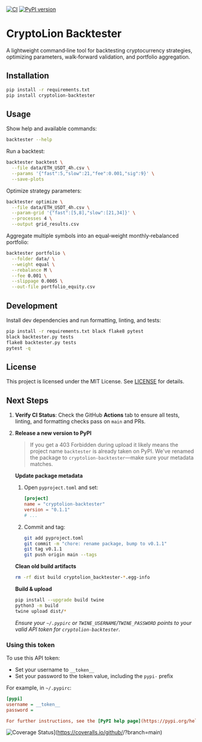 [![CI](https://github.com/phoenixsenses/cryptolion/actions/workflows/ci.yml/badge.svg)](https://github.com/phoenixsenses/cryptolion/actions/workflows/ci.yml)
[![PyPI version](https://img.shields.io/pypi/v/cryptolion-backtester.svg)](https://pypi.org/project/cryptolion-backtester/)

# CryptoLion Backtester

A lightweight command‑line tool for backtesting cryptocurrency strategies, optimizing parameters, walk‑forward validation, and portfolio aggregation.

## Installation

```bash
pip install -r requirements.txt
pip install cryptolion-backtester
```

## Usage

Show help and available commands:

```bash
backtester --help
```

Run a backtest:

```bash
backtester backtest \
  --file data/ETH_USDT_4h.csv \
  --params '{"fast":5,"slow":21,"fee":0.001,"sig":9}' \
  --save-plots
```

Optimize strategy parameters:

```bash
backtester optimize \
  --file data/ETH_USDT_4h.csv \
  --param-grid '{"fast":[5,8],"slow":[21,34]}' \
  --processes 4 \
  --output grid_results.csv
```

Aggregate multiple symbols into an equal‑weight monthly‑rebalanced portfolio:

```bash
backtester portfolio \
  --folder data/ \
  --weight equal \
  --rebalance M \
  --fee 0.001 \
  --slippage 0.0005 \
  --out-file portfolio_equity.csv
```

## Development

Install dev dependencies and run formatting, linting, and tests:

```bash
pip install -r requirements.txt black flake8 pytest
black backtester.py tests
flake8 backtester.py tests
pytest -q
```

## License

This project is licensed under the MIT License. See [LICENSE](LICENSE) for details.

## Next Steps

1. **Verify CI Status**: Check the GitHub **Actions** tab to ensure all tests, linting, and formatting checks pass on `main` and PRs.
2. **Release a new version to PyPI**

   > If you get a 403 Forbidden during upload it likely means the project name `backtester` is already taken on PyPI. We've renamed the package to `cryptolion-backtester`—make sure your metadata matches.

   **Update package metadata**

   1. Open `pyproject.toml` and set:
      ```toml
      [project]
      name = "cryptolion-backtester"
      version = "0.1.1"
      # ...
      ```
   2. Commit and tag:
      ```bash
      git add pyproject.toml
      git commit -m "chore: rename package, bump to v0.1.1"
      git tag v0.1.1
      git push origin main --tags
      ```

   **Clean old build artifacts**

   ```bash
   rm -rf dist build cryptolion_backtester-*.egg-info
   ```

   **Build & upload**

   ```bash
   pip install --upgrade build twine
   python3 -m build
   twine upload dist/*
   ```

   _Ensure your `~/.pypirc` or `TWINE_USERNAME`/`TWINE_PASSWORD` points to your valid API token for `cryptolion-backtester`._

### Using this token

To use this API token:

- Set your username to `__token__`
- Set your password to the token value, including the `pypi-` prefix

For example, in `~/.pypirc`:

```ini
[pypi]
username = __token__
password =

For further instructions, see the [PyPI help page](https://pypi.org/help/#invalid-auth).

```

![Coverage Status](https://coveralls.io/repos/github/<your-org>/<your-repo>/badge.svg?branch=main)](https://coveralls.io/github/<your-org>/<your-repo>?branch=main)
